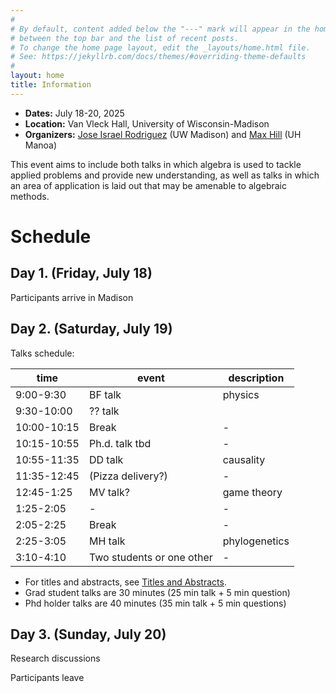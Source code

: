 ```yaml
---
#
# By default, content added below the "---" mark will appear in the home page
# between the top bar and the list of recent posts.
# To change the home page layout, edit the _layouts/home.html file.
# See: https://jekyllrb.com/docs/themes/#overriding-theme-defaults
#
layout: home
title: Information
---
```


- **Dates:** July 18-20, 2025
- **Location:** Van Vleck Hall, University of Wisconsin-Madison
- **Organizers:** [Jose Israel Rodriguez](https://sites.google.com/wisc.edu/jose/home)  (UW Madison) and [Max Hill](https://sites.google.com/view/max-hill/)  (UH Manoa)

This event aims to include both talks in which algebra is used to tackle applied problems and provide new understanding, as well as talks in which an area of application is laid out that may be amenable to algebraic methods. 

# Schedule

## Day 1. (Friday, July 18)

Participants arrive in Madison

## Day 2. (Saturday, July 19)

Talks schedule:
  
 time        | event                     | description 
-------------|---------------------------|-------------
 9:00-9:30   | BF talk                   | physics       
 9:30-10:00  | ?? talk                   |             
 10:00-10:15 | Break                     |      -      
 10:15-10:55 | Ph.d. talk tbd            |      -      
 10:55-11:35 | DD talk                   |      causality      
 11:35-12:45 | (Pizza delivery?)         |      -      
 12:45-1:25  | MV talk?                  |      game theory      
 1:25-2:05   |                   -       |      -      
 2:05-2:25   | Break                     |      -      
 2:25-3:05   | MH talk                   |     phylogenetics       
 3:10-4:10   | Two students or one other |       -     

- For titles and abstracts, see [Titles and Abstracts](./titles-and-abstracts.md).
- Grad student talks are 30 minutes (25 min talk + 5 min question)
- Phd holder talks are 40 minutes (35 min talk + 5 min questions)

## Day 3. (Sunday, July 20)

Research discussions

Participants leave
